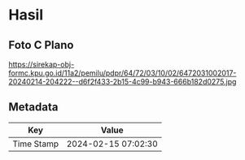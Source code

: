 # Hasil

## Foto C Plano

https://sirekap-obj-formc.kpu.go.id/11a2/pemilu/pdpr/64/72/03/10/02/6472031002017-20240214-204222--d6f2f433-2b15-4c99-b943-666b182d0275.jpg


## Metadata

| Key        | Value               |
| ---------- | ------------------- |
| Time Stamp | 2024-02-15 07:02:30 |



